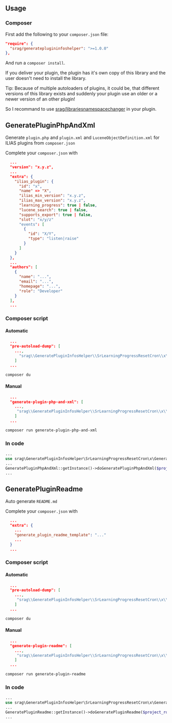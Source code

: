 ## Usage

### Composer

First add the following to your `composer.json` file:

```json
"require": {
  "srag/generateplugininfoshelper": ">=1.0.0"
},
```

And run a `composer install`.

If you deliver your plugin, the plugin has it's own copy of this library and the user doesn't need to install the library.

Tip: Because of multiple autoloaders of plugins, it could be, that different versions of this library exists and suddenly your plugin use an older or a newer version of an other plugin!

So I recommand to use [srag/librariesnamespacechanger](https://packagist.org/packages/srag/librariesnamespacechanger) in your plugin.

## GeneratePluginPhpAndXml

Generate `plugin.php` and `plugin.xml` and `LuceneObjectDefinition.xml` for ILIAS plugins from `composer.json`

Complete your `composer.json` with

```json
  ...
  "version": "x.y.z",
  ...
  "extra": {
    "ilias_plugin": {
      "id": "x",
      "name" => "X",
      "ilias_min_version": "x.y.z",
      "ilias_max_version": "x.y.z",
      "learning_progress": true | false,
      "lucene_search": true | false,
      "supports_export": true | false,
      "slot": "x/y/z"
      "events": [
        {
          "id": "X/Y",
          "type": "listen|raise"
        }
      ]
    }
  },
  ...
  "authors": [
    {
      "name": "...",
      "email": "...",
      "homepage": "...",
      "role": "Developer"
    }
  ],
  ...
```

### Composer script

#### Automatic

```json
  ...
  "pre-autoload-dump": [
    ...,
      "srag\\GeneratePluginInfosHelper\\SrLearningProgressResetCron\\x\\GeneratePluginPhpAndXml::generatePluginPhpAndXml"
    ]
  ...
```

```bash
composer du
```

#### Manual

```json
  ...
  "generate-plugin-php-and-xml": [
    ...,
     "srag\\GeneratePluginInfosHelper\\SrLearningProgressResetCron\\x\\GeneratePluginPhpAndXml::generatePluginPhpAndXml"
    ]
  ...
```

```bash
composer run generate-plugin-php-and-xml
```

### In code

```php
...
use srag\GeneratePluginInfosHelper\SrLearningProgressResetCron\x\GeneratePluginPhpAndXml; 
...
GeneratePluginPhpAndXml::getInstance()->doGeneratePluginPhpAndXml($project_root, $autogenerated_comment = false, $log = false);
...
```

## GeneratePluginReadme

Auto generate `README.md`

Complete your `composer.json` with

```json
  ...
  "extra": {
    ...
    "generate_plugin_readme_template": "..."
    ...
  }
  ...
```

### Composer script

#### Automatic

```json
  ...
  "pre-autoload-dump": [
    ...,
     "srag\\GeneratePluginInfosHelper\\SrLearningProgressResetCron\\x\\GeneratePluginReadme::generatePluginReadme"
    ]
  ...
```

```bash
composer du
```

#### Manual

```json
  ...
  "generate-plugin-readme": [
    ...,
     "srag\\GeneratePluginInfosHelper\\SrLearningProgressResetCron\\x\\GeneratePluginReadme::generatePluginReadme"
    ]
  ...
```

```bash
composer run generate-plugin-readme
```

### In code

```php
...
use srag\GeneratePluginInfosHelper\SrLearningProgressResetCron\x\GeneratePluginReadme; 
...
GeneratePluginReadme::getInstance()->doGeneratePluginReadme($project_root, $template = null, $autogenerated_comment = false, $log = false);
...
```
